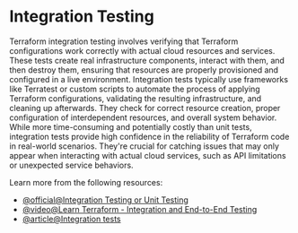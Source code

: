 # Integration Testing

Terraform integration testing involves verifying that Terraform configurations work correctly with actual cloud resources and services. These tests create real infrastructure components, interact with them, and then destroy them, ensuring that resources are properly provisioned and configured in a live environment. Integration tests typically use frameworks like Terratest or custom scripts to automate the process of applying Terraform configurations, validating the resulting infrastructure, and cleaning up afterwards. They check for correct resource creation, proper configuration of interdependent resources, and overall system behavior. While more time-consuming and potentially costly than unit tests, integration tests provide high confidence in the reliability of Terraform code in real-world scenarios. They're crucial for catching issues that may only appear when interacting with actual cloud services, such as API limitations or unexpected service behaviors.

Learn more from the following resources:

- [@official@Integration Testing or Unit Testing](https://developer.hashicorp.com/terraform/language/tests#integration-or-unit-testing)
- [@video@Learn Terraform - Integration and End-to-End Testing](https://www.youtube.com/watch?v=gdcc1WBzMwY)
- [@article@Integration tests](https://www.hashicorp.com/blog/testing-hashicorp-terraform#integration-tests)